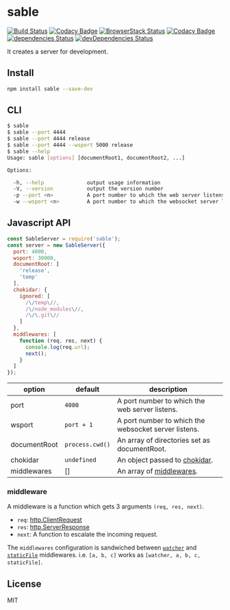 # sable

[![Build Status](https://travis-ci.org/kei-ito/sable.svg?branch=master)](https://travis-ci.org/kei-ito/sable)
[![Codacy Badge](https://api.codacy.com/project/badge/Grade/f1a8a21fbb504968a095dbd6e1b01cbb)](https://www.codacy.com/app/kei.itof/sable?utm_source=github.com&amp;utm_medium=referral&amp;utm_content=kei-ito/sable&amp;utm_campaign=Badge_Grade)
[![BrowserStack Status](https://www.browserstack.com/automate/badge.svg?badge_key=clRVWTBmQVdFcHNGaDFvMDlxanRoZllsMGN1RU9JNW1CRUtEVjkxQ2NMZz0tLUVMdFpUZnJKajltN0FSTWlJeXBCbVE9PQ==--046a5961a5e492a5b38e13d34a12a6ca2a8c1139)](https://www.browserstack.com/automate/public-build/clRVWTBmQVdFcHNGaDFvMDlxanRoZllsMGN1RU9JNW1CRUtEVjkxQ2NMZz0tLUVMdFpUZnJKajltN0FSTWlJeXBCbVE9PQ==--046a5961a5e492a5b38e13d34a12a6ca2a8c1139)
[![Codacy Badge](https://api.codacy.com/project/badge/Coverage/f1a8a21fbb504968a095dbd6e1b01cbb)](https://www.codacy.com/app/kei.itof/sable?utm_source=github.com&utm_medium=referral&utm_content=kei-ito/sable&utm_campaign=Badge_Coverage)
[![dependencies Status](https://david-dm.org/kei-ito/sable/status.svg)](https://david-dm.org/kei-ito/sable)
[![devDependencies Status](https://david-dm.org/kei-ito/sable/dev-status.svg)](https://david-dm.org/kei-ito/sable?type=dev)

It creates a server for development.

## Install

```sh
npm install sable --save-dev
```

## CLI

```sh
$ sable
$ sable --port 4444
$ sable --port 4444 release
$ sable --port 4444 --wsport 5000 release
$ sable --help
Usage: sable [options] [documentRoot1, documentRoot2, ...]

Options:

  -h, --help              output usage information
  -V, --version           output the version number
  -p --port <n>           A port number to which the web server listens
  -w --wsport <n>         A port number to which the websocket server listens
```

## Javascript API

```javascript
const SableServer = require('sable');
const server = new SableServer({
  port: 4000,
  wsport: 30000,
  documentRoot: [
    'release',
    'temp'
  ],
  chokidar: {
    ignored: [
      /\/temp\//,
      /\/node_modules\//,
      /\/\.git\//
    ]
  },
  middlewares: [
    function (req, res, next) {
      console.log(req.url);
      next();
    }
  ]
});

```

| option       | default         | description                                                             |
|--------------|-----------------|-------------------------------------------------------------------------|
| port         | `4000`          | A port number to which the web server listens.                          |
| wsport       | `port + 1`      | A port number to which the websocket server listens.                    |
| documentRoot | `process.cwd()` | An array of directories set as documentRoot.                            |
| chokidar     | `undefined`     | An object passed to [chokidar](https://www.npmjs.com/package/chokidar). |
| middlewares  | []              | An array of [middlewares](#middlewares).                                |

### middleware

A middleware is a function which gets 3 arguments `(req, res, next)`.

- `req`: [http.ClientRequest](https://nodejs.org/api/http.html#http_class_http_clientrequest)
- `res`: [http.ServerResponse](https://nodejs.org/api/http.html#http_class_http_serverresponse)
- `next`: A function to escalate the incoming request.

The `middlewares` configuration is sandwiched between
[`watcher`](https://github.com/kei-ito/sable/blob/master/middleware/watcher/index.js)
and
[`staticFile`](https://github.com/kei-ito/sable/blob/master/middleware/staticFile/index.js)
middlewares. i.e. `[a, b, c]` works as `[watcher, a, b, c, staticFile]`.

## License

MIT
